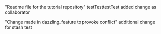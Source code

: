"Readme file for the tutorial repository"
testTesttestTest
added change as collaborator

"Change made in dazzling_feature to provoke conflict"
additional change for stash test

